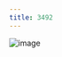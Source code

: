 ```yaml
---
title: 3492
---
```


![image](https://github.com/r3g492/skills-github-pages/assets/57958064/30d938f9-60ec-4b69-9703-0a2e356d0a22)


